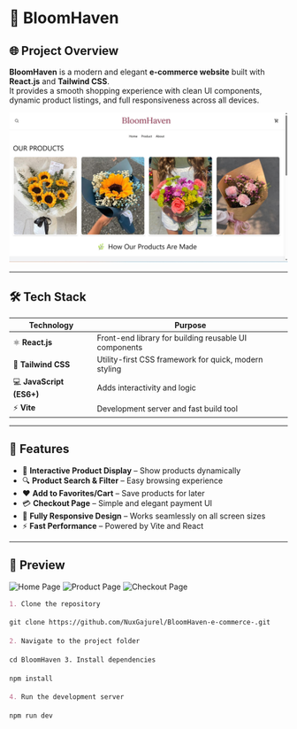 # 🌸 BloomHaven

## 🌐 Project Overview

**BloomHaven** is a modern and elegant **e-commerce website** built with **React.js** and **Tailwind CSS**.  
It provides a smooth shopping experience with clean UI components, dynamic product listings, and full responsiveness across all devices.

![BloomHaven Preview](https://github.com/NuxGajurel/BloomHaven-e-commerce-/blob/main/public/Img/W5I7XPD%20-%20Imgur.jpg?raw=true)

---

## 🛠️ Tech Stack

| Technology               | Purpose                                               |
| ------------------------ | ----------------------------------------------------- |
| ⚛️ **React.js**          | Front-end library for building reusable UI components |
| 🎨 **Tailwind CSS**      | Utility-first CSS framework for quick, modern styling |
| 💻 **JavaScript (ES6+)** | Adds interactivity and logic                          |
| ⚡ **Vite**              | Development server and fast build tool                |

---

## 🚀 Features

- 🛒 **Interactive Product Display** – Show products dynamically
- 🔍 **Product Search & Filter** – Easy browsing experience
- ❤️ **Add to Favorites/Cart** – Save products for later
- 💳 **Checkout Page** – Simple and elegant payment UI
- 📱 **Fully Responsive Design** – Works seamlessly on all screen sizes
- ⚡ **Fast Performance** – Powered by Vite and React

---

## 📸 Preview

![Home Page](https://your-homepage-screenshot-link)
![Product Page](https://your-productpage-screenshot-link)
![Checkout Page](https://your-checkout-screenshot-link)

```markdown
1. Clone the repository

git clone https://github.com/NuxGajurel/BloomHaven-e-commerce-.git

2. Navigate to the project folder

cd BloomHaven 3. Install dependencies

npm install

4. Run the development server

npm run dev
```

